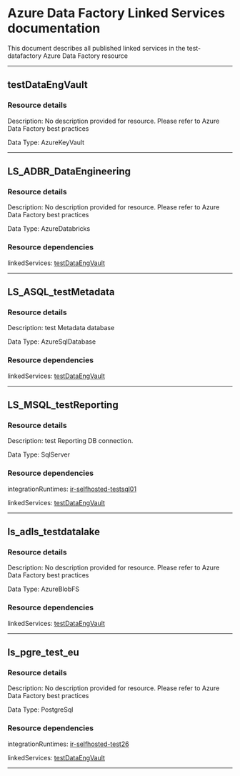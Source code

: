 # Azure Data Factory Linked Services documentation

This document describes all published linked services in the test-datafactory Azure Data Factory resource

---

## testDataEngVault

### Resource details

Description: No description provided for resource. Please refer to Azure Data Factory best practices

Data Type: AzureKeyVault

---

## LS_ADBR_DataEngineering

### Resource details

Description: No description provided for resource. Please refer to Azure Data Factory best practices

Data Type: AzureDatabricks

### Resource dependencies

linkedServices: [testDataEngVault](linkedServices.md#testdataengvault)

---

## LS_ASQL_testMetadata

### Resource details

Description: test Metadata database 

Data Type: AzureSqlDatabase

### Resource dependencies

linkedServices: [testDataEngVault](linkedServices.md#testdataengvault)

---

## LS_MSQL_testReporting

### Resource details

Description: test Reporting DB connection.

Data Type: SqlServer

### Resource dependencies

integrationRuntimes: [ir-selfhosted-testsql01](integrationRuntimes.md#ir-selfhosted-testsql01)

linkedServices: [testDataEngVault](linkedServices.md#testdataengvault)

---

## ls_adls_testdatalake

### Resource details

Description: No description provided for resource. Please refer to Azure Data Factory best practices

Data Type: AzureBlobFS

### Resource dependencies

linkedServices: [testDataEngVault](linkedServices.md#testdataengvault)

---

## ls_pgre_test_eu

### Resource details

Description: No description provided for resource. Please refer to Azure Data Factory best practices

Data Type: PostgreSql

### Resource dependencies

integrationRuntimes: [ir-selfhosted-test26](integrationRuntimes.md#ir-selfhosted-test26)

linkedServices: [testDataEngVault](linkedServices.md#testdataengvault)

---
